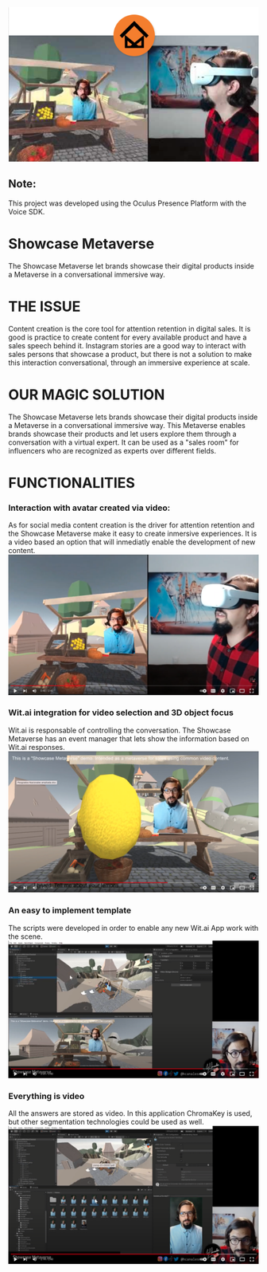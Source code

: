 ![Image1](img/first.png?raw=true)

## Note: 
This project was developed using the Oculus Presence Platform with the Voice SDK. 

# Showcase Metaverse
The Showcase Metaverse let brands showcase their digital products inside a Metaverse in a conversational immersive way.

# THE ISSUE
Content creation is the core tool for attention retention in digital sales. It is good is practice to create content for every available product and have a sales speech behind it. Instagram stories are a good way to interact with sales persons that showcase a product, but there is not a solution to make this interaction conversational, through an immersive experience at scale.

# OUR MAGIC SOLUTION
The Showcase Metaverse lets brands showcase their digital products inside a Metaverse in a conversational immersive way. This Metaverse enables brands showcase their products and let users explore them through a conversation with a virtual expert. It can be used as a "sales room" for influencers who are recognized as experts over different fields.

# FUNCTIONALITIES 
### Interaction with avatar created via video: 
As for social media content creation is the driver for attention retention and the Showcase Metaverse make it easy to create inmersive experiences. It is a video based an option that will inmediatly enable the development of new content.
![Image2](img/second.png?raw=true)

### Wit.ai integration for video selection and 3D object focus
Wit.ai is responsable of controlling the conversation. The Showcase Metaverse has an event manager that lets show the information based on Wit.ai responses.
![Image3](img/third.png?raw=true)

### An easy to implement template
The scripts were developed in order to enable any new Wit.ai App work with the scene.
![Image4](img/fourth.png?raw=true)

### Everything is video
All the answers are stored as video. In this application ChromaKey is used, but other segmentation technologies could be used as well. 
![Image5](img/fifth.png?raw=true)